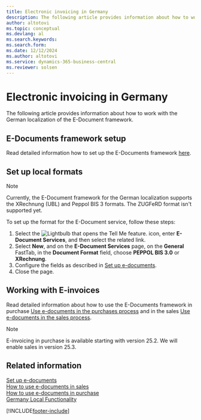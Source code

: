 ```yaml
---
title: Electronic invoicing in Germany
description: The following article provides information about how to work with the German localization of the E-Document framework.
author: altotovi
ms.topic: conceptual
ms.devlang: al
ms.search.keywords:
ms.search.form: 
ms.date: 12/12/2024
ms.author: altotovi
ms.service: dynamics-365-business-central
ms.reviewer: solsen
---
```


# Electronic invoicing in Germany

The following article provides information about how to work with the German localization of the E-Document framework.

## E-Documents framework setup

Read detailed information how to set up the E-Documents framework [here](../../finance-how-setup-edocuments.md).  

## Set up local formats  

> [!NOTE]
> Currently, the E-Document framework for the German localization supports the XRechnung (UBL) and Peppol BIS 3 formats. The ZUGFeRD format isn't supported yet.

To set up the format for the E-Document service, follow these steps:  

1. Select the ![Lightbulb that opens the Tell Me feature.](media/ui-search/search_small.png "Tell me what you want to do") icon, enter **E-Document Services**, and then select the related link.
2. Select **New**, and on the **E-Document Services** page, on the **General** FastTab, in the **Document Format** field, choose **PEPPOL BIS 3.0** or **XRechnung**.  
3. Configure the fields as described in [Set up e-documents](../../finance-how-setup-edocuments.md).
4. Close the page.

## Working with E-invoices

Read detailed information about how to use the E-Documents framework in purchase [Use e-documents in the purchases process](../../finance-how-use-edocuments-purchase.md) and in the sales [Use e-documents in the sales process](../../finance-how-use-edocuments.md).  

> [!NOTE]
> E-invoicing in purchase is available starting with version 25.2. We will enable sales in version 25.3.  

## Related information

[Set up e-documents](finance-how-setup-edocuments.md)  
[How to use e-documents in sales](finance-how-use-edocuments.md)  
[How to use e-documents in purchase](finance-how-use-edocuments-purchase.md)  
[Germany Local Functionality](germany-local-functionality.md)  

[!INCLUDE[footer-include](../../includes/footer-banner.md)]

